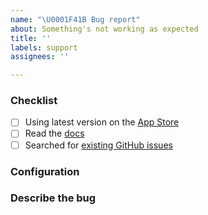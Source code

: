 ```yaml
---
name: "\U0001F41B Bug report"
about: Something's not working as expected
title: ''
labels: support
assignees: ''

---
```


<!-- Before you submit your issue, please make sure you followed the checklist and check the appropriate boxes by putting an x in the [ ]: [x] -->

### Checklist

- [ ] Using latest version on the [App Store](http://itunes.apple.com/app/id1156707581)
- [ ] Read the [docs](http://blink.sh/docs/)
- [ ] Searched for [existing GitHub issues](https://github.com/fastlane/fastlane/issues)

### Configuration

<!-- Blink version, iOS version and any other configuration that's relevant to the issue -->

### Describe the bug

<!-- Describe what's happening, expected behavior, steps if possible to replicate the issue and any other relevant information. -->

<!-- Expected behavior -->

<!-- Screenshots -->

<!-- 
If you need to append a long piece of text resulting the output of a command please copy and paste the following snippet and fill it.

<details>
  <pre>ADD HERE YOUR LONG PIECE OF OUTPUT</pre>
</details>
-->
